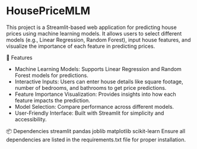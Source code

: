 # HousePriceMLM
This project is a Streamlit-based web application for predicting house prices using machine learning models. It allows users to select different models (e.g., Linear Regression, Random Forest), input house features, and visualize the importance of each feature in predicting prices.

🚀 Features
 - Machine Learning Models: Supports Linear Regression and Random Forest models for predictions.
 - Interactive Inputs: Users can enter house details like square footage, number of bedrooms, and bathrooms to get price predictions.
 - Feature Importance Visualization: Provides insights into how each feature impacts the prediction.
 - Model Selection: Compare performance across different models.
 - User-Friendly Interface: Built with Streamlit for simplicity and accessibility.

📦 Dependencies
streamlit
pandas
joblib
matplotlib
scikit-learn
Ensure all dependencies are listed in the requirements.txt file for proper installation.
